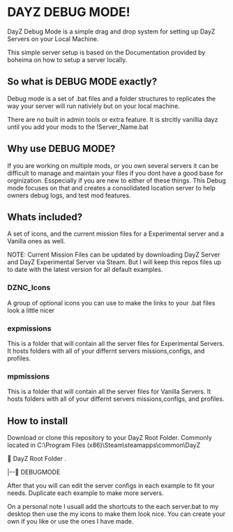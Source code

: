 # DAYZ DEBUG MODE!
DayZ Debug Mode is a simple drag and drop system for setting up DayZ Servers on your Local Machine.

This simple server setup is based on the Documentation provided by boheima on how to setup a server locally. 

## So what is DEBUG MODE exactly?
Debug mode is a set of .bat files and a folder structures to replicates the way your server will run nativiely but on your local machine.  

There are no built in admin tools or extra feature. It is strcitly vanillia dayz until you add your mods to the !Server_Name.bat

## Why use DEBUG MODE?
If you are working on multiple mods, or you own several servers it can be difficult to manage and maintain your files if you dont have a good base for orginization. Esspecially if you are new to either of these things. This Debug mode focuses on that and creates a consolidated location server to help owners debug logs, and test mod features.

## Whats included?
A set of icons, and the current mission files for a Experimental server and a Vanilla ones as well. 

NOTE: Current Mission Files can be updated by downloading DayZ Server and DayZ Experimental Server via Steam. But I will keep this repos files up to date with the latest version for all default examples. 

### DZNC_Icons  
A group of optional icons you can use to make the links to your .bat files look a little nicer

### expmissions
This is a folder that will contain all the server files for Experimental Servers. It hosts folders with all of your differnt servers missions,configs, and profiles. 

### mpmissions
This is a folder that will contain all the server files for Vanilla Servers. It hosts folders with all of your differnt servers missions,configs, and profiles. 

## How to install
Download or clone this repository to your DayZ Root Folder. Commonly located in C:\Program Files (x86)\Steam\steamapps\common\DayZ

📁 DayZ Root Folder .

|--📁 DEBUGMODE

After that you will can edit the server configs in each example to fit your needs. Duplicate each example to make more servers.

On a personal note I usuall add the shortcuts to the each server.bat to my desktop then use the my icons to make them look nice. You can create your own if you like or use the ones I have made. 
